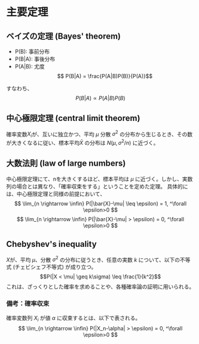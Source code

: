 # 主要定理

## ベイズの定理 (Bayes' theorem)
- P(B): 事前分布
- P(B|A): 事後分布
- P(A|B): 尤度
$$ P(B|A) = \frac{P(A|B)P(B)}{P(A)}$$

すなわち、
$$ P(B|A) \propto P(A|B)P(B) $$



## 中心極限定理 (central limit theorem)
確率変数$X_i$が、互いに独立かつ、平均 $\mu$ 分散 $\sigma^2$ の分布から生じるとき、その数が大きくなるに従い、標本平均$\bar{X}$ の分布は $N(\mu, \sigma^2/n)$ に近づく。

## 大数法則 (law of large numbers)
中心極限定理にて、nを大きくするほど、標本平均は $\mu$ に近づく。しかし、実数列の場合とは異なり、「確率収束をする」ということを定めた定理。
具体的には、中心極限定理と同様の前提において、
$$ \lim_{n \rightarrow \infin} P(|\bar{X}-\mu| \leq \epsilon) = 1, ^\forall \epsilon>0 $$
$$ \lim_{n \rightarrow \infin} P(|\bar{X}-\mu| > \epsilon) = 0, ^\forall \epsilon>0 $$

## Chebyshev's inequality
$X$が、平均 $\mu$、分散 $\sigma^2$ の分布に従うとき、任意の実数 $k$ について、以下の不等式 (チェビシェフ不等式) が成り立つ。
$$P(|X < \mu| \geq k\sigma) \leq \frac{1}{k^2}$$
これは、ざっくりとした確率を求めることや、各種確率論の証明に用いられる。


### 備考：確率収束
確率変数列 $X_i$ が値 $\alpha$ に収束するとは、以下で表される。
$$ \lim_{n \rightarrow \infin} P(|X_n-\alpha| > \epsilon) = 0, ^\forall \epsilon>0 $$

